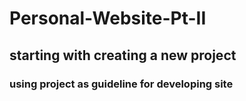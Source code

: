 # Personal-Website-Pt-II
## starting with creating a new project
### using project as guideline for developing site
